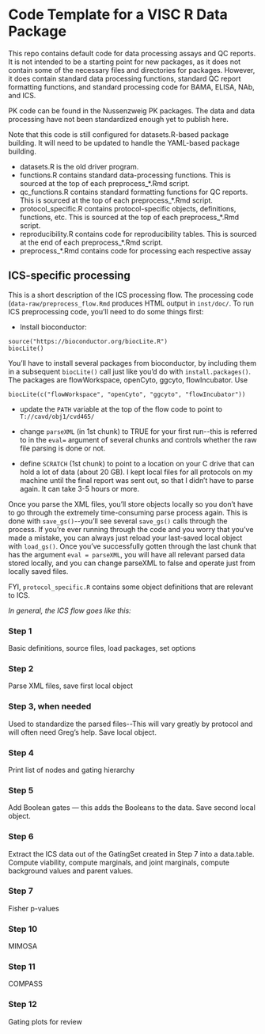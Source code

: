 # Code Template for a VISC R Data Package

This repo contains default code for data processing assays and QC reports. It is not intended to be a starting point for new packages, as it does not contain some of the necessary files and directories for packages. However, it does contain standard data processing functions, standard QC report formatting functions, and standard processing code for BAMA, ELISA, NAb, and ICS.

PK code can be found in the Nussenzweig PK packages. The data and data processing have not been standardized enough yet to publish here.

Note that this code is still configured for datasets.R-based package building. It will need to be updated to handle the YAML-based package building.

* datasets.R is the old driver program.
* functions.R contains standard data-processing functions. This is sourced at the top of each preprocess_*.Rmd script.
* qc_functions.R contains standard formatting functions for QC reports. This is sourced at the top of each preprocess_*.Rmd script.
* protocol_specific.R contains protocol-specific objects, definitions, functions, etc. This is sourced at the top of each preprocess_*.Rmd script.
* reproducibility.R contains code for reproducibility tables. This is sourced at the end of each preprocess_*.Rmd script.
* preprocess_*.Rmd contains code for processing each respective assay

## ICS-specific processing
This is a short description of the ICS processing flow. The processing code (`data-raw/preprocess_flow.Rmd` produces HTML output in `inst/doc/`. To run ICS preprocessing code, you’ll need to do some things first:

* Install bioconductor: 

```
source("https://bioconductor.org/biocLite.R")
biocLite()
```

You’ll have to install several packages from bioconductor, by including them in a subsequent `biocLite()` call just like you’d do with `install.packages()`. The packages are flowWorkspace, openCyto, ggcyto, flowIncubator. Use

```
biocLite(c("flowWorkspace", "openCyto", "ggcyto", "flowIncubator"))
```

* update the `PATH` variable at the top of the flow code to point to `T://cavd/obj1/cvd465/`

* change `parseXML` (in 1st chunk) to TRUE for your first run--this is referred to in the `eval=` argument of several chunks and controls whether the raw file parsing is done or not.

* define `SCRATCH` (1st chunk) to point to a location on your C drive that can hold a lot of data (about 20 GB). I kept local files for all protocols on my machine until the final report was sent out, so that I didn’t have to parse again. It can take 3-5 hours or more.

Once you parse the XML files, you’ll store objects locally so you don’t have to go through the extremely time-consuming parse process again. This is done with `save_gs()`--you’ll see several `save_gs()` calls through the process. If you’re ever running through the code and you worry that you’ve made a mistake, you can always just reload your last-saved local object with `load_gs()`. Once you’ve successfully gotten through the last chunk that has the argument `eval = parseXML`, you will have all relevant parsed data stored locally, and you can change parseXML to false and operate just from locally saved files.

FYI, `protocol_specific.R` contains some object definitions that are relevant to ICS.

*In general, the ICS flow goes like this:*

### Step 1 
Basic definitions, source files, load packages, set options

### Step 2
Parse XML files, save first local object

### Step 3, when needed
Used to standardize the parsed files--This will vary greatly by protocol and will often need Greg’s help. Save local object.

### Step 4
Print list of nodes and gating hierarchy

### Step 5
Add Boolean gates — this adds the Booleans to the data. Save second local object.

### Step 6
Extract the ICS data out of the GatingSet created in Step 7 into a data.table. Compute viability, compute marginals, and joint marginals, compute background values and parent values.

### Step 7
Fisher p-values

### Step 10
MIMOSA

### Step 11
COMPASS

### Step 12
Gating plots for review
